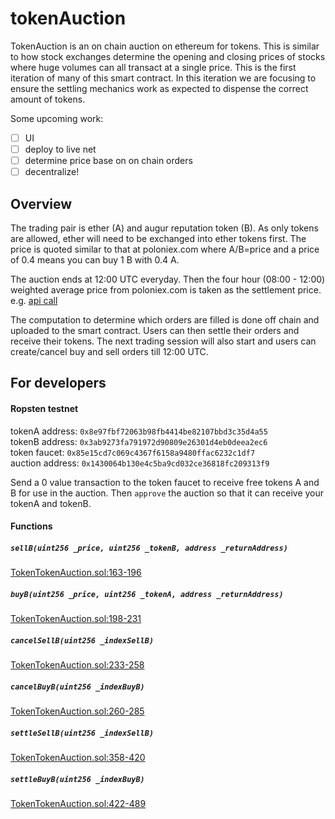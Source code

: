 # tokenAuction

TokenAuction is an on chain auction on ethereum for tokens. This is similar to how stock exchanges determine the opening and closing prices of stocks where huge volumes can all transact at a single price. This is the first iteration of many of this smart contract. In this iteration we are focusing to ensure the settling mechanics work as expected to dispense the correct amount of tokens.

Some upcoming work:

- [ ] UI
- [ ] deploy to live net
- [ ] determine price base on on chain orders
- [ ] decentralize!

## Overview

The trading pair is ether (A) and augur reputation token (B). As only tokens are allowed, ether will need to be exchanged into ether tokens first. The price is quoted similar to that at poloniex.com where A/B=price and a price of 0.4 means you can buy 1 B with 0.4 A.   

The auction ends at 12:00 UTC everyday. Then the four hour (08:00 - 12:00) weighted average price from poloniex.com is taken as the settlement price. e.g. [api call](https://poloniex.com/public?command=returnChartData&currencyPair=ETH_REP&start=1479196800&end=1479196800&period=14400)

The computation to determine which orders are filled is done off chain and uploaded to the smart contract. Users can then settle their orders and receive their tokens. The next trading session will also start and users can create/cancel buy and sell orders till 12:00 UTC.

## For developers

#### Ropsten testnet

tokenA address: `0x8e97fbf72063b98fb4414be82107bbd3c35d4a55`  
tokenB address: `0x3ab9273fa791972d90809e26301d4eb0deea2ec6`  
token faucet: `0x85e15cd7c069c4367f6158a9480ffac6232c1df7`  
auction address: `0x1430064b130e4c5ba9cd032ce36818fc209313f9`

Send a 0 value transaction to the token faucet to receive free tokens A and B for use in the auction. Then `approve` the auction so that it can receive your tokenA and tokenB.

#### Functions

##### `sellB(uint256 _price, uint256 _tokenB, address _returnAddress)`

[TokenTokenAuction.sol:163-196](https://github.com/codetract/tokenAuction/blob/master/contracts/TokenTokenAuction.sol#L163-L196)

##### `buyB(uint256 _price, uint256 _tokenA, address _returnAddress)`

[TokenTokenAuction.sol:198-231](https://github.com/codetract/tokenAuction/blob/master/contracts/TokenTokenAuction.sol#L198-L231)

##### `cancelSellB(uint256 _indexSellB)`

[TokenTokenAuction.sol:233-258](https://github.com/codetract/tokenAuction/blob/master/contracts/TokenTokenAuction.sol#L233-L258)

##### `cancelBuyB(uint256 _indexBuyB)`

[TokenTokenAuction.sol:260-285](https://github.com/codetract/tokenAuction/blob/master/contracts/TokenTokenAuction.sol#L260-L285)

##### `settleSellB(uint256 _indexSellB)`

[TokenTokenAuction.sol:358-420](https://github.com/codetract/tokenAuction/blob/master/contracts/TokenTokenAuction.sol#L358-L420)

##### `settleBuyB(uint256 _indexBuyB)`

[TokenTokenAuction.sol:422-489](https://github.com/codetract/tokenAuction/blob/master/contracts/TokenTokenAuction.sol#L422-L489)
